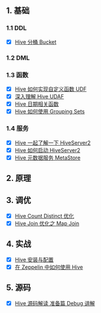 
## 1. 基础

### 1.1 DDL

- [x] [Hive 分桶 Bucket](https://smartsi.blog.csdn.net/article/details/127799255)

### 1.2 DML

### 1.3 函数

- [x] [Hive 如何实现自定义函数 UDF](https://blog.csdn.net/SunnyYoona/article/details/126211216)
- [x] [深入理解 Hive UDAF](https://smartsi.blog.csdn.net/article/details/127964198)
- [x] [Hive 日期相关函数](https://smartsi.blog.csdn.net/article/details/52987726)
- [x] [Hive 如何使用 Grouping Sets](https://smartsi.blog.csdn.net/article/details/126325198)

### 1.4 服务

- [X] [Hive 一起了解一下 HiveServer2](https://smartsi.blog.csdn.net/article/details/75322177)
- [x] [Hive 如何启动 HiveServer2](https://smartsi.blog.csdn.net/article/details/75322224)
- [x] [Hive 元数据服务 MetaStore](https://smartsi.blog.csdn.net/article/details/124440004)

## 2. 原理


## 3. 调优

- [x] [Hive Count Distinct 优化](https://smartsi.blog.csdn.net/article/details/127814412)
- [x] [Hive Join 优化之 Map Join](https://smartsi.blog.csdn.net/article/details/121190775)

## 4. 实战

- [x] [Hive 安装与配置](https://smartsi.blog.csdn.net/article/details/126198200)
- [x] [在 Zeppelin 中如何使用 Hive](https://smartsi.blog.csdn.net/article/details/125031162)

## 5. 源码

- [x] [Hive 源码解读 准备篇 Debug 讲解](https://smartsi.blog.csdn.net/article/details/128392774)
